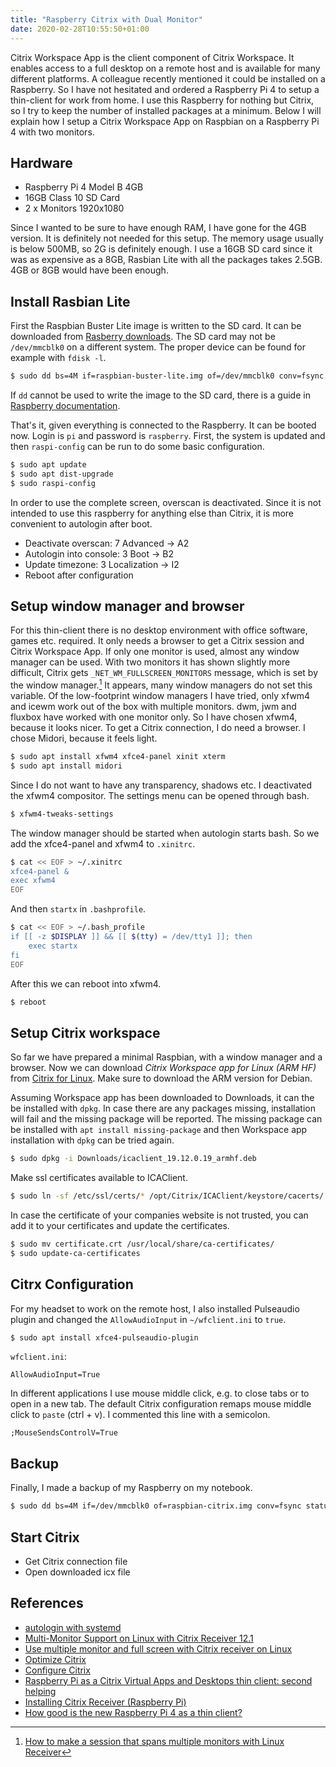 ```yaml
---
title: "Raspberry Citrix with Dual Monitor"
date: 2020-02-28T10:55:50+01:00
---
```


Citrix Workspace App is the client component of Citrix
Workspace. It enables access to a full desktop on a
remote host and is available for many different platforms.
A colleague recently mentioned it could be installed
on a Raspberry. So I have not hesitated and
ordered a Raspberry Pi 4 to setup a thin-client for
work from home. I use this Raspberry for nothing but
Citrix, so I try to keep the number of installed packages
at a minimum. Below I will explain how I setup a Citrix
Workspace App on Raspbian on a Raspberry Pi 4 with
two monitors.

## Hardware
- Raspberry Pi 4 Model B 4GB
- 16GB Class 10 SD Card
- 2 x Monitors 1920x1080

Since I wanted to be sure to have enough RAM, I have gone
for the 4GB version. It is definitely not needed for
this setup. The memory usage usually is below 500MB,
so 2G is definitely enough. I use a 16GB SD card since
it was as expensive as a 8GB, Rasbian Lite with all
the packages takes 2.5GB. 4GB or 8GB would have been
enough.

## Install Rasbian Lite
First the Raspbian Buster Lite image is written to the
SD card. It can be downloaded from
[Rasberry downloads][raspi-download].
The SD card may not be `/dev/mmcblk0` on a different
system. The proper device can be found for example with
`fdisk -l`.

```bash
$ sudo dd bs=4M if=raspbian-buster-lite.img of=/dev/mmcblk0 conv=fsync status=progress
```

If `dd` cannot be used to write the image to
the SD card, there is a guide in
[Raspberry documentation][raspi-write-sdcard].

That's it, given everything is connected to the Raspberry.
It can be booted now. Login is `pi` and password is
`raspberry`. First, the system is updated and then
`raspi-config` can be run to do some basic
configuration.

```bash
$ sudo apt update
$ sudo apt dist-upgrade
$ sudo raspi-config
```
In order to use the complete screen, overscan is deactivated.
Since it is not intended to use this raspberry for anything
else than Citrix, it is more convenient to autologin after
boot.

- Deactivate overscan: 7 Advanced -> A2
- Autologin into console: 3 Boot -> B2
- Update timezone: 3 Localization -> I2
- Reboot after configuration

## Setup window manager and browser
For this thin-client there is no desktop environment
with office software, games etc. required. It only
needs a browser to get a Citrix session and Citrix
Workspace App. If only one monitor is used, almost any
window manager can be used. With two monitors it
has shown slightly more difficult, Citrix gets
`_NET_WM_FULLSCREEN_MONITORS` message, which is set
by the window manager.[^1] It appears, many window
managers do not set this variable. Of the low-footprint
window managers I have tried, only xfwm4 and icewm
work out of the box with multiple monitors. dwm, jwm
and fluxbox have worked with one monitor only. So I
have chosen xfwm4, because it looks nicer. To get
a Citrix connection, I do need a browser. I chose
Midori, because it feels light.

```bash
$ sudo apt install xfwm4 xfce4-panel xinit xterm
$ sudo apt install midori
```

Since I do not want to have any transparency, shadows
etc. I deactivated the xfwm4 compositor. The settings
menu can be opened through bash.
```bash
$ xfwm4-tweaks-settings
```

The window manager should be started when autologin
starts bash. So we add the xfce4-panel and xfwm4 to
`.xinitrc`.
```bash
$ cat << EOF > ~/.xinitrc
xfce4-panel &
exec xfwm4
EOF
```

And then `startx` in `.bashprofile`.
```bash
$ cat << EOF > ~/.bash_profile
if [[ -z $DISPLAY ]] && [[ $(tty) = /dev/tty1 ]]; then
    exec startx
fi
EOF
```

After this we can reboot into xfwm4.
```bash
$ reboot
```

## Setup Citrix workspace
So far we have prepared a minimal Raspbian, with a
window manager and a browser. Now we can download
*Citrix Workspace app for Linux (ARM HF)* from
[Citrix for Linux](citrix-linux). Make sure to download
the ARM version for Debian.

Assuming Workspace app has been downloaded to Downloads,
it can the be installed with `dpkg`. In case there are
any packages missing, installation will fail and the
missing package will be reported. The missing package 
can be installed with `apt install missing-package` 
and then Workspace app installation with `dpkg` can
be tried again.
```bash
$ sudo dpkg -i Downloads/icaclient_19.12.0.19_armhf.deb
```

Make ssl certificates available to ICAClient.
```bash
$ sudo ln -sf /etc/ssl/certs/* /opt/Citrix/ICAClient/keystore/cacerts/
```

In case the certificate of your companies website
is not trusted, you can add it to your certificates
and update the certificates.
```bash
$ sudo mv certificate.crt /usr/local/share/ca-certificates/
$ sudo update-ca-certificates
```

## Citrx Configuration
For my headset to work on the remote host, I also installed
Pulseaudio plugin and changed the `AllowAudioInput` in
`~/wfclient.ini` to `true`.
```bash
$ sudo apt install xfce4-pulseaudio-plugin
```

`wfclient.ini`:
```
AllowAudioInput=True
```

In different applications I use mouse middle click, e.g. to
close tabs or to open in a new tab. The default Citrix configuration
remaps mouse middle click to `paste` (ctrl + v). I commented this
line with a semicolon.
```
;MouseSendsControlV=True
```

## Backup
Finally, I made a backup of my Raspberry on my notebook.
```bash
$ sudo dd bs=4M if=/dev/mmcblk0 of=raspbian-citrix.img conv=fsync status=progress
```

## Start Citrix
- Get Citrix connection file
- Open downloaded icx file

[^1]: [How to make a session that spans multiple monitors with Linux Receiver](https://support.citrix.com/article/CTX209485)

[raspi-download]: https://www.raspberrypi.org/downloads/raspbian/
[raspi-write-sdcard]: https://www.raspberrypi.org/documentation/installation/installing-images/README.md
[citrix-linux]: https://www.citrix.com/downloads/workspace-app/linux/workspace-app-for-linux-latest.html

## References
- [autologin with systemd](https://unix.stackexchange.com/questions/42359/how-can-i-autologin-to-desktop-with-systemd)
- [Multi-Monitor Support on Linux with Citrix Receiver 12.1](https://discussions.citrix.com/topic/310423-multi-monitor-support-on-linux-with-citrix-receiver-121/#comment-1669828)
- [Use multiple monitor and full screen with Citrix receiver on Linux](https://arsenicks.wordpress.com/2019/01/30/use-multiple-monitor-and-full-screen-with-citrix-receiver-on-linux/)
- [Optimize Citrix](https://docs.citrix.com/en-us/receiver/linux/current-release/optimize.html)
- [Configure Citrix](https://docs.citrix.com/en-us/citrix-workspace-app-for-linux/configure-xenapp.html)
- [Raspberry Pi as a Citrix Virtual Apps and Desktops thin client: second helping](https://www.citrix.com/blogs/2018/11/30/raspberry-pi-as-a-citrix-virtual-apps-and-desktops-thin-client-second-helping/)
- [Installing Citrix Receiver (Raspberry Pi)](https://geektechstuff.com/2018/06/24/installing-citrix-receiver-raspberry-pi/)
- [How good is the new Raspberry Pi 4 as a thin client?](https://www.citrix.com/blogs/2019/07/08/how-good-is-the-new-raspberry-pi-4-as-a-thin-client/)
